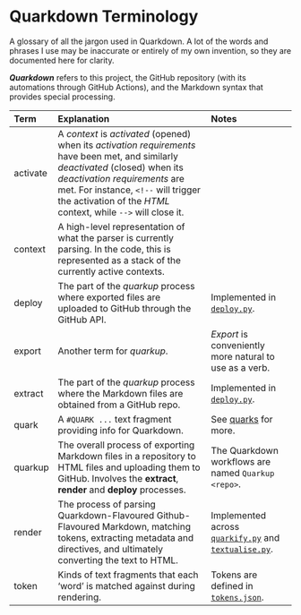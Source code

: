 # Quarkdown Terminology

A glossary of all the jargon used in Quarkdown. A lot of the words and phrases I use may be inaccurate or entirely of my own invention, so they are documented here for clarity.

***Quarkdown*** refers to this project, the GitHub repository (with its automations through GitHub Actions), and the Markdown syntax that provides special processing.

| Term | Explanation | Notes |
| :--- | :---------- | :---- |
| activate | A *context* is *activated* (opened) when its *activation requirements* have been met, and similarly *deactivated* (closed) when its *deactivation requirements* are met. For instance, `<!--` will trigger the activation of the *HTML* context, while `-->` will close it. | |
| context | A high-level representation of what the parser is currently parsing. In the code, this is represented as a stack of the currently active contexts. | |
| deploy | The part of the *quarkup* process where exported files are uploaded to GitHub through the GitHub API. | Implemented in [`deploy.py`](../quarkdown/deploy.py). |
| export | Another term for *quarkup*. | *Export* is conveniently more natural to use as a verb. |
| extract | The part of the *quarkup* process where the Markdown files are obtained from a GitHub repo. | Implemented in [`deploy.py`](../quarkdown/deploy.py). |
| quark | A `#QUARK ...` text fragment providing info for Quarkdown. | See [quarks](quarks.md) for more. |
| quarkup | The overall process of exporting Markdown files in a repository to HTML files and uploading them to GitHub. Involves the **extract**, **render** and **deploy** processes. | The Quarkdown workflows are named `Quarkup <repo>`. |
| render | The process of parsing Quarkdown-Flavoured Github-Flavoured Markdown, matching tokens, extracting metadata and directives, and ultimately converting the text to HTML. | Implemented across [`quarkify.py`](../quarkdown/quarkify.py) and [`textualise.py`](../quarkdown/textualise.py). |
| token | Kinds of text fragments that each ‘word’ is matched against during rendering. | Tokens are defined in [`tokens.json`](../quarkdown/resources/tokens.json). |
